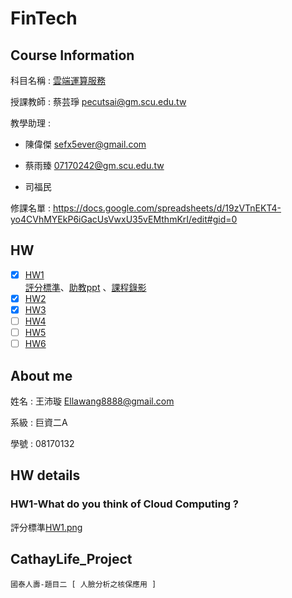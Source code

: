 # FinTech
## Course Information

科目名稱 : [雲端運算服務](http://doc.sys.scu.edu.tw/teachplanHtml/1092/1092BDM21301.html)

授課教師 : 蔡芸琤 pecutsai@gm.scu.edu.tw

教學助理 : 

+ 陳偉傑 sefx5ever@gmail.com 

+ 蔡雨臻 07170242@gm.scu.edu.tw 

+ 司福民

修課名單 : https://docs.google.com/spreadsheets/d/19zVTnEKT4-yo4CVhMYEkP6iGacUsVwxU35vEMthmKrI/edit#gid=0


## HW
- [X] [HW1](https://github.com/Wang-Ella/FinTech/tree/main/HW1)  
  [評分標準](HW1.png)、[助教ppt](https://drive.google.com/file/d/1UYbm03ehUAsKlICvyp1P4I0PZ_g8vlCv/view) 
  、[課程錄影](https://drive.google.com/drive/folders/1QP_p6u0UABpZ1NTBF86dP3HG7rqTRxwZ)
- [x] [HW2](https://youtu.be/9le-HTh07u0)
- [X] [HW3](https://youtu.be/TyDT9IFE4Cw)
- [ ] [HW4]()
- [ ] [HW5]()
- [ ] [HW6]()

## About me
姓名 : 王沛璇 Ellawang8888@gmail.com

系級 : 巨資二A

學號 : 08170132

## HW details
### HW1-What do you think of Cloud Computing ?
評分標準[HW1.png](HW1.png)

## CathayLife_Project
    國泰人壽-題目二 [ 人臉分析之核保應用 ]
